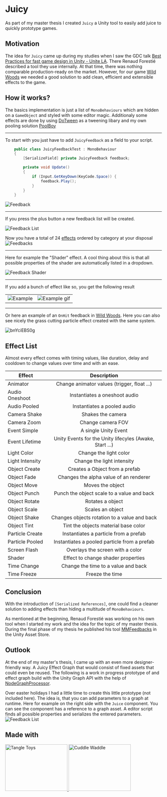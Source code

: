 # Juicy

As part of my master thesis I created `Juicy` a Unity tool to easily add juice to quickly prototype games.

## Motivation

The idea for `Juicy` came up during my studies when I saw the GDC talk <a href="https://www.youtube.com/watch?v=NU29QKag8a0">Best Practices for fast game design in Unity - Unite LA</a>.
There Renaud Forestié described a tool they use internally.
At that time, there was nothing comparable production-ready on the market. However, for our game <a href="https://wildwoods.itch.io/wildwoods">Wild Woods</a> we needed a good solution to add clean, efficient and extensible effects to the game.

## How it works?

The basics implementation is just a list of `MonoBehaviours` which are hidden on a `GameObject` and styled with some editor magic. Additionaly some effects are done by using <a href="http://dotween.demigiant.com/">DoTween</a> as a tweening libary and my own pooling solution <a href="https://github.com/mmeiburg/unityPoolboy">PoolBoy</a>

---

To start with you just have to add `JuicyFeedback` as a field to your script.

```cs
    public class JuicyFeedbackTest : MonoBehaviour
    {
        [SerializeField] private JuicyFeedback feedback;

        private void Update()
        {
            if (Input.GetKeyDown(KeyCode.Space)) {
                feedback.Play();
            }
        }
    }
```
<img src="https://i.imgur.com/hl4OovH.png" alt="Feedback">

---

If you press the plus button a new feedback list will be created.

<img src="https://i.imgur.com/FMjuBxJ.png" alt="Feedback List">

Now you have a total of 24 <a href="https://github.com/mmeiburg/juicy/blob/main/README.md#effect-list">effects</a> ordered by category at your disposal
<img src="https://i.imgur.com/YcHwFAO.png" alt="Feedbacks">

---

Here for example the "Shader" effect. A cool thing about this is that all possible properties of the shader are automatically listed in a dropdown.

<img src="https://i.imgur.com/OvyVoPJ.png" alt="Feedback Shader">

---

If you add a bunch of effect like so, you get the following result

<table style="width:100%">
  <tr>
    <td><img src="https://i.imgur.com/2AvKJrZ.png" alt="Example"></td>
    <td><img src="https://i.imgur.com/aKZ9pFP.gif" alt="Example gif"></td>
  </tr>
</table>

---

Or here an example of an `OnHit` feedback in <a href="https://wildwoods.itch.io/wildwoods">Wild Woods</a>. Here you can also see nicely the grass cutting particle effect created with the same system.

![bnYciEBS0g](https://user-images.githubusercontent.com/46827413/115109240-d98f4500-9f74-11eb-9543-250954730685.gif)

## Effect List

Almost every effect comes with timing values, like duration, delay and cooldown to change values over time and with an ease.

| Effect        | Description   |
| ------------- |:-------------:|
| Animator      | Change animator values (trigger, float ...) |
| Audio Oneshoot  | Instantiates a oneshoot audio |
| Audio Pooled | Instantiates a pooled audio |
| Camera Shake | Shakes the camera |
| Camera Zoom | Change camera FOV |
| Event Simple| A single Unity Event |
| Event Lifetime | Unity Events for the Unity lifecyles (Awake, Start ...)    |
| Light Color | Change the light color |
| Light Intensity | Change the light intensity |
| Object Create | Creates a Object from a prefab  |
| Object Fade | Changes the alpha value of an renderer |
| Object Move | Moves the object  |
| Object Punch | Punch the object scale to a value and back |
| Object Rotate | Rotates a object  |
| Object Scale | Scales an object |
| Object Shake | Changes objects rotation to a value and back |
| Object Tint | Tint the objects material base color  |
| Particle Create | Instantiates a particle from a prefab  |
| Particle Pooled | Instantiates a pooled particle from a prefab  |
| Screen Flash | Overlays the screen with a color  |
| Shader | Effect to change shader properties  |
| Time Change | Change the time to a value and back  |
| Time Freeze | Freeze the time |

## Conclusion

With the introduction of `[Serialized References]`, one could find a cleaner solution to adding effects than hiding a multitude of `MonoBehaviours`.

As mentioned at the beginning, Renaud Forestié was working on his own tool when I started my work and the idea for the topic of my master thesis.
During the final phase of my thesis he published his tool <a href="https://feedbacks.moremountains.com/">MMFeedbacks</a> in the Unity Asset Store.

## Outlook

At the end of my master's thesis, I came up with an even more designer-friendly way. A Juicy Effect Graph that would consist of fixed assets that could even be reused.
The following is a work in progress prototype of and effect graph build with the Unity Graph API with the help of <a href="https://github.com/alelievr/NodeGraphProcessor">NodeGraphProcessor</a>.

Over easter holidays I had a little time to create this little prototype (not included here).
The idea is, that you can add parameters to a graph at runtime. Here for example on the right side with the `Juice` component. You can see the component has a reference to a graph asset.
A editor script finds all possible properties and serializes the entered parameters.
<img src="https://i.imgur.com/H3qzzyN.png" alt="Feedback List">

## Made with

<a href="https://wildwoods.itch.io/wildwoods">
<img src="https://img.itch.zone/aW1nLzIyNzAzMjUucG5n/315x250%23c/j71zvH.png" alt="Tangle Toys" width="200" height="150">
</a>
<a href="https://1-jar.itch.io/cuddle-waddle">
<img src="https://img.itch.zone/aW1nLzMxOTk1MTgucG5n/315x250%23c/8bgbl7.png" alt="Cuddle Waddle" width="200" height="150">
</a>
